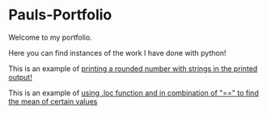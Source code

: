 # Pauls-Portfolio

Welcome to my portfolio.

Here you can find instances of the work I have done with python!

This is an example of [printing a rounded number with strings in the printed output!](portfolio1.md)

This is an example of [using .loc function and in combination of "==" to find the mean of certain values](portfolio2.md)
